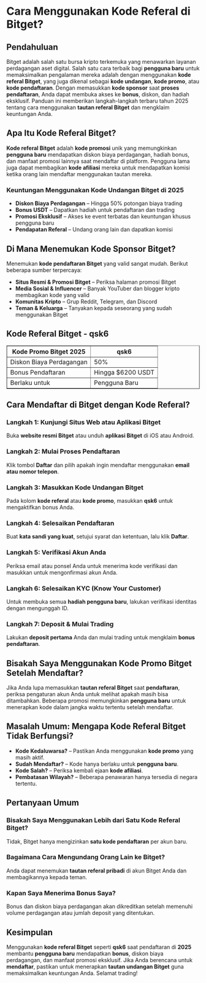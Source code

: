 <h1>Cara Menggunakan Kode Referal di Bitget?</h1>
<h2>Pendahuluan</h2>
<p>Bitget adalah salah satu bursa kripto terkemuka yang menawarkan layanan perdagangan aset digital. Salah satu cara terbaik bagi <strong>pengguna baru</strong> untuk memaksimalkan pengalaman mereka adalah dengan menggunakan <strong>kode referal Bitget</strong>, yang juga dikenal sebagai <strong>kode undangan</strong>, <strong>kode promo</strong>, atau <strong>kode pendaftaran</strong>. Dengan memasukkan <strong>kode sponsor</strong> saat <strong>proses pendaftaran</strong>, Anda dapat membuka akses ke <strong>bonus</strong>, diskon, dan hadiah eksklusif. Panduan ini memberikan langkah-langkah terbaru tahun 2025 tentang cara menggunakan <strong>tautan referal Bitget</strong> dan mengklaim keuntungan Anda.</p>

<h2>Apa Itu Kode Referal Bitget?</h2>
<p><strong>Kode referal Bitget</strong> adalah <strong>kode promosi</strong> unik yang memungkinkan <strong>pengguna baru</strong> mendapatkan diskon biaya perdagangan, hadiah bonus, dan manfaat promosi lainnya saat mendaftar di platform. Pengguna lama juga dapat membagikan <strong>kode afiliasi</strong> mereka untuk mendapatkan komisi ketika orang lain mendaftar menggunakan tautan mereka.</p>

<h3>Keuntungan Menggunakan Kode Undangan Bitget di 2025</h3>
<ul>
    <li><strong>Diskon Biaya Perdagangan</strong> – Hingga 50% potongan biaya trading</li>
    <li><strong>Bonus USDT</strong> – Dapatkan hadiah untuk pendaftaran dan trading</li>
    <li><strong>Promosi Eksklusif</strong> – Akses ke event terbatas dan keuntungan khusus pengguna baru</li>
    <li><strong>Pendapatan Referal</strong> – Undang orang lain dan dapatkan komisi</li>
</ul>

<h2>Di Mana Menemukan Kode Sponsor Bitget?</h2>
<p>Menemukan <strong>kode pendaftaran Bitget</strong> yang valid sangat mudah. Berikut beberapa sumber terpercaya:</p>
<ul>
    <li><strong>Situs Resmi & Promosi Bitget</strong> – Periksa halaman promosi Bitget</li>
    <li><strong>Media Sosial & Influencer</strong> – Banyak YouTuber dan blogger kripto membagikan kode yang valid</li>
    <li><strong>Komunitas Kripto</strong> – Grup Reddit, Telegram, dan Discord</li>
    <li><strong>Teman & Keluarga</strong> – Tanyakan kepada seseorang yang sudah menggunakan Bitget</li>
</ul>

<h2>Kode Referal Bitget - qsk6</h2>
<table border="1">
    <tr>
        <th>Kode Promo Bitget 2025</th>
        <th>qsk6</th>
    </tr>
    <tr>
        <td>Diskon Biaya Perdagangan</td>
        <td>50%</td>
    </tr>
    <tr>
        <td>Bonus Pendaftaran</td>
        <td>Hingga $6200 USDT</td>
    </tr>
    <tr>
        <td>Berlaku untuk</td>
        <td>Pengguna Baru</td>
    </tr>
</table>

<h2>Cara Mendaftar di Bitget dengan Kode Referal?</h2>

<h3>Langkah 1: Kunjungi Situs Web atau Aplikasi Bitget</h3>
<p>Buka <strong>website resmi Bitget</strong> atau unduh <strong>aplikasi Bitget</strong> di iOS atau Android.</p>

<h3>Langkah 2: Mulai Proses Pendaftaran</h3>
<p>Klik tombol <strong>Daftar</strong> dan pilih apakah ingin mendaftar menggunakan <strong>email atau nomor telepon</strong>.</p>

<h3>Langkah 3: Masukkan Kode Undangan Bitget</h3>
<p>Pada kolom <strong>kode referal</strong> atau <strong>kode promo</strong>, masukkan <strong>qsk6</strong> untuk mengaktifkan bonus Anda.</p>

<h3>Langkah 4: Selesaikan Pendaftaran</h3>
<p>Buat <strong>kata sandi yang kuat</strong>, setujui syarat dan ketentuan, lalu klik <strong>Daftar</strong>.</p>

<h3>Langkah 5: Verifikasi Akun Anda</h3>
<p>Periksa email atau ponsel Anda untuk menerima kode verifikasi dan masukkan untuk mengonfirmasi akun Anda.</p>

<h3>Langkah 6: Selesaikan KYC (Know Your Customer)</h3>
<p>Untuk membuka semua <strong>hadiah pengguna baru</strong>, lakukan verifikasi identitas dengan mengunggah ID.</p>

<h3>Langkah 7: Deposit & Mulai Trading</h3>
<p>Lakukan <strong>deposit pertama</strong> Anda dan mulai trading untuk mengklaim <strong>bonus pendaftaran</strong>.</p>

<h2>Bisakah Saya Menggunakan Kode Promo Bitget Setelah Mendaftar?</h2>
<p>Jika Anda lupa memasukkan <strong>tautan referal Bitget</strong> saat <strong>pendaftaran</strong>, periksa pengaturan akun Anda untuk melihat apakah masih bisa ditambahkan. Beberapa promosi memungkinkan <strong>pengguna baru</strong> untuk menerapkan kode dalam jangka waktu tertentu setelah mendaftar.</p>

<h2>Masalah Umum: Mengapa Kode Referal Bitget Tidak Berfungsi?</h2>
<ul>
    <li><strong>Kode Kedaluwarsa?</strong> – Pastikan Anda menggunakan <strong>kode promo</strong> yang masih aktif.</li>
    <li><strong>Sudah Mendaftar?</strong> – Kode hanya berlaku untuk <strong>pengguna baru</strong>.</li>
    <li><strong>Kode Salah?</strong> – Periksa kembali ejaan <strong>kode afiliasi</strong>.</li>
    <li><strong>Pembatasan Wilayah?</strong> – Beberapa penawaran hanya tersedia di negara tertentu.</li>
</ul>

<h2>Pertanyaan Umum</h2>

<h3>Bisakah Saya Menggunakan Lebih dari Satu Kode Referal Bitget?</h3>
<p>Tidak, Bitget hanya mengizinkan <strong>satu kode pendaftaran</strong> per akun baru.</p>

<h3>Bagaimana Cara Mengundang Orang Lain ke Bitget?</h3>
<p>Anda dapat menemukan <strong>tautan referal pribadi</strong> di akun Bitget Anda dan membagikannya kepada teman.</p>

<h3>Kapan Saya Menerima Bonus Saya?</h3>
<p>Bonus dan diskon biaya perdagangan akan dikreditkan setelah memenuhi volume perdagangan atau jumlah deposit yang ditentukan.</p>

<h2>Kesimpulan</h2>
<p>Menggunakan <strong>kode referal Bitget</strong> seperti <strong>qsk6</strong> saat pendaftaran di <strong>2025</strong> membantu <strong>pengguna baru</strong> mendapatkan <strong>bonus</strong>, diskon biaya perdagangan, dan manfaat promosi eksklusif. Jika Anda berencana untuk <strong>mendaftar</strong>, pastikan untuk menerapkan <strong>tautan undangan Bitget</strong> guna memaksimalkan keuntungan Anda. Selamat trading!</p>
